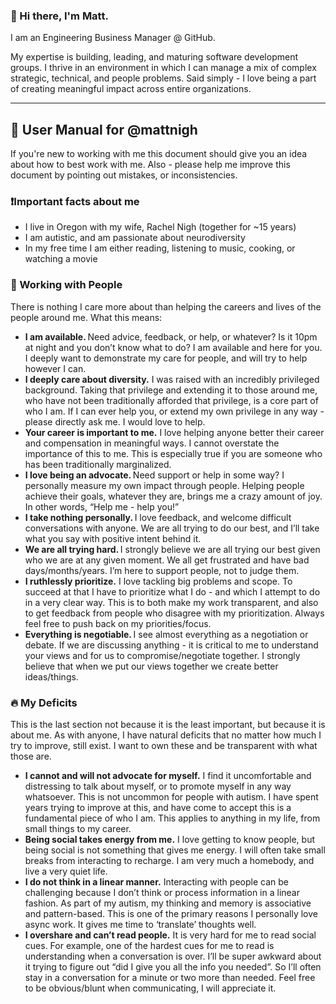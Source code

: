 ### 👋 Hi there, I'm Matt.

I am an Engineering Business Manager @ GitHub. 

My expertise is building, leading, and maturing software development groups. I thrive in an environment in which I can manage a mix of complex strategic, technical, and people problems. Said simply - I love being a part of creating meaningful impact across entire organizations. 

---

## 📘 User Manual for @mattnigh

If you're new to working with me this document should give you an idea about how to best work with me. Also - please help me improve this document by pointing out mistakes, or inconsistencies.

### ❗️Important facts about me

- I live in Oregon with my wife, Rachel Nigh (together for ~15 years)
- I am autistic, and am passionate about neurodiversity
- In my free time I am either reading, listening to music, cooking, or watching a movie

### 👥 Working with People 

There is nothing I care more about than helping the careers and lives of the people around me. What this means: 

- **I am available.** Need advice, feedback, or help, or whatever? Is it 10pm at night and you don’t know what to do? I am available and here for you. I deeply want to demonstrate my care for people, and will try to help however I can.
- **I deeply care about diversity.** I was raised with an incredibly privileged background. Taking that privilege and extending it to those around me, who have not been traditionally afforded that privilege, is a core part of who I am. If I can ever help you, or extend my own privilege in any way - please directly ask me. I would love to help. 
- **Your career is important to me.** I love helping anyone better their career and compensation in meaningful ways. I cannot overstate the importance of this to me. This is especially true if you are someone who has been traditionally marginalized. 
- **I love being an advocate.** Need support or help in some way? I personally measure my own impact through people. Helping people achieve their goals, whatever they are, brings me a crazy amount of joy. In other words, “Help me - help you!” 
- **I take nothing personally.** I love feedback, and welcome difficult conversations with anyone. We are all trying to do our best, and I’ll take what you say with positive intent behind it. 
- **We are all trying hard.** I strongly believe we are all trying our best given who we are at any given moment. We all get frustrated and have bad days/months/years. I’m here to support people, not to judge them. 
- **I ruthlessly prioritize.** I love tackling big problems and scope. To succeed at that I have to prioritize what I do - and which I attempt to do in a very clear way. This is to both make my work transparent, and also to get feedback from people who disagree with my prioritization. Always feel free to push back on my priorities/focus. 
- **Everything is negotiable.** I see almost everything as a negotiation or debate. If we are discussing anything - it is critical to me to understand your views and for us to compromise/negotiate together. I strongly believe that when we put our views together we create better ideas/things. 

### 🔥 My Deficits

This is the last section not because it is the least important, but because it is about me. As with anyone, I have natural deficits that no matter how much I try to improve, still exist. I want to own these and be transparent with what those are. 

-  **I cannot and will not advocate for myself.** I find it uncomfortable and distressing to talk about myself, or to promote myself in any way whatsoever. This is not uncommon for people with autism. I have spent years trying to improve at this, and have come to accept this is a fundamental piece of who I am. This applies to anything in my life, from small things to my career. 
- **Being social takes energy from me.** I love getting to know people, but being social is not something that gives me energy. I will often take small breaks from interacting to recharge. I am very much a homebody, and live a very quiet life. 
- **I do not think in a linear manner.** Interacting with people can be challenging because I don’t think or process information in a linear fashion. As part of my autism, my thinking and memory is associative and pattern-based. This is one of the primary reasons I personally love async work. It gives me time to ‘translate’ thoughts well.
- **I overshare and can’t read people.** It is very hard for me to read social cues. For example, one of the hardest cues for me to read is understanding when a conversation is over. I’ll be super awkward about it trying to figure out “did I give you all the info you needed”. So I’ll often stay in a conversation for a minute or two more than needed. Feel free to be obvious/blunt when communicating, I will appreciate it. 

